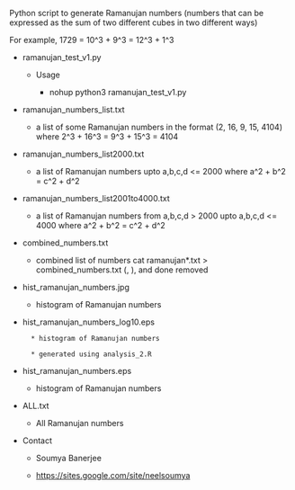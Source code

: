 
Python script to generate Ramanujan numbers (numbers that can be expressed as the sum 
of two different cubes in two different ways)

For example, 1729 = 10^3 + 9^3 = 12^3 + 1^3


*  ramanujan_test_v1.py

	* Usage
	
		* nohup python3 ramanujan_test_v1.py

* ramanujan_numbers_list.txt

	* a list of some Ramanujan numbers in the format (2, 16, 9, 15, 4104)
	where 2^3 + 16^3 = 9^3 + 15^3 = 4104

* ramanujan_numbers_list2000.txt

	* a list of Ramanujan numbers upto a,b,c,d <= 2000
	where a^2 + b^2 = c^2 + d^2

* ramanujan_numbers_list2001to4000.txt
	* a list of Ramanujan numbers from a,b,c,d > 2000 upto a,b,c,d <= 4000
	where a^2 + b^2 = c^2 + d^2

* combined_numbers.txt
	* combined list of numbers
	cat ramanujan*.txt > combined_numbers.txt
	(, ), and done removed

* hist_ramanujan_numbers.jpg

	* histogram of Ramanujan numbers

* hist_ramanujan_numbers_log10.eps

        * histogram of Ramanujan numbers
        
        * generated using analysis_2.R

* hist_ramanujan_numbers.eps

	* histogram of Ramanujan numbers

* ALL.txt

	* All Ramanujan numbers



* Contact

	* Soumya Banerjee

	* https://sites.google.com/site/neelsoumya


